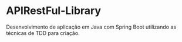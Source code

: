 # APIRestFul-Library
Desenvolvimento de aplicação em Java com Spring Boot utilizando as técnicas de TDD para criação.
